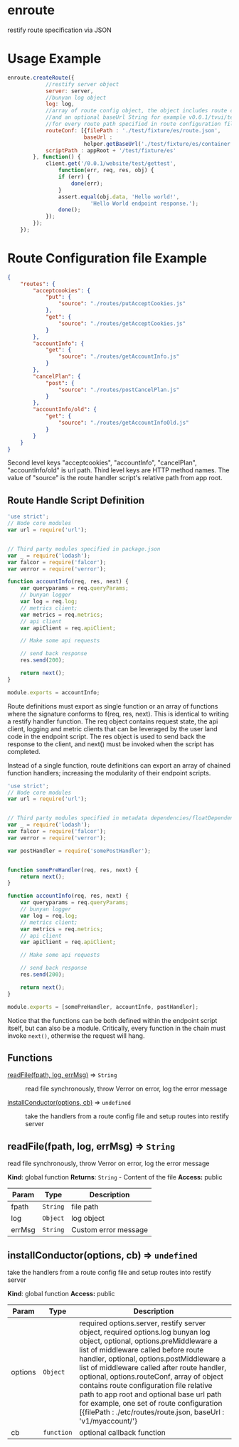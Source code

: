 # enroute
restify route specification via JSON

# Usage Example
```javascript
enroute.createRoute({
            //restify server object
            server: server,
            //bunyan log object
            log: log,
            //array of route config object, the object includes route configuration file path
            //and an optional baseUrl String for example v0.0.1/tvui/test, it will be prepend
            //for every route path specified in route configuration file
            routeConf: [{filePath : './test/fixture/es/route.json',
                        baseUrl :
                        helper.getBaseUrl('./test/fixture/es/container.json')}],
            scriptPath : appRoot + '/test/fixture/es'
        }, function() {
            client.get('/0.0.1/website/test/gettest',
                function(err, req, res, obj) {
                if (err) {
                    done(err);
                }
                assert.equal(obj.data, 'Hello world!',
                          'Hello World endpoint response.');
                done();
            });
        });
    });
```

# Route Configuration file Example
```json
{
    "routes": {
        "acceptcookies": {
            "put": {
                "source": "./routes/putAcceptCookies.js"
            },
            "get": {
                "source": "./routes/getAcceptCookies.js"
            }
        },
        "accountInfo": {
            "get": {
                "source": "./routes/getAccountInfo.js"
            }
        },
        "cancelPlan": {
            "post": {
                "source": "./routes/postCancelPlan.js"
            }
        },
        "accountInfo/old": {
            "get": {
                "source": "./routes/getAccountInfoOld.js"
            }
        }
    }
}
```
Second level keys "acceptcookies", "accountInfo", "cancelPlan", "accountInfo/old" is url path.
Third level keys are HTTP method names.
The value of "source" is the route handler script's relative path from app root.

## Route Handle Script Definition
```javascript
'use strict';
// Node core modules
var url = require('url');


// Third party modules specified in package.json
var _ = require('lodash');
var falcor = require('falcor');
var verror = require('verror');

function accountInfo(req, res, next) {
    var queryparams = req.queryParams;
    // bunyan logger
    var log = req.log;
    // metrics client;
    var metrics = req.metrics;
    // api client
    var apiClient = req.apiClient;

    // Make some api requests

    // send back response
    res.send(200);

    return next();
}

module.exports = accountInfo;
```
Route definitions must export as single function or an array of functions where the signature conforms to f(req, res, next). This is identical to writing a restify handler function. The req object contains request state, the api client, logging and metric clients that can be leveraged by the user land code in the endpoint script. The res object is used to send back the response to the client, and next() must be invoked when the script has completed.

Instead of a single function, route definitions can export an array of chained function handlers; increasing the modularity of their endpoint scripts.

```javascript
'use strict';
// Node core modules
var url = require('url');


// Third party modules specified in metadata dependencies/floatDependencies fields
var _ = require('lodash');
var falcor = require('falcor');
var verror = require('verror');

var postHandler = require('somePostHandler');


function somePreHandler(req, res, next) {
    return next();
}

function accountInfo(req, res, next) {
    var queryparams = req.queryParams;
    // bunyan logger
    var log = req.log;
    // metrics client;
    var metrics = req.metrics;
    // api client
    var apiClient = req.apiClient;

    // Make some api requests

    // send back response
    res.send(200);

    return next();
}

module.exports = [somePreHandler, accountInfo, postHandler];
```

Notice that the functions can be both defined within the endpoint script itself, but can also be a module. Critically, every function in the chain must invoke ```next()```, otherwise the request will hang.

## Functions

<dl>
<dt><a href="#readFile">readFile(fpath, log, errMsg)</a> ⇒ <code>String</code></dt>
<dd><p>read file synchronously, throw Verror
on error, log the error message</p>
</dd>
<dt><a href="#installConductor">installConductor(options, cb)</a> ⇒ <code>undefined</code></dt>
<dd><p>take the handlers from a route config file and setup routes into
restify server</p>
</dd>
</dl>

<a name="readFile"></a>
## readFile(fpath, log, errMsg) ⇒ <code>String</code>
read file synchronously, throw Verror
on error, log the error message

**Kind**: global function
**Returns**: <code>String</code> - Content of the file
**Access:** public

| Param | Type | Description |
| --- | --- | --- |
| fpath | <code>String</code> | file path |
| log | <code>Object</code> | log object |
| errMsg | <code>String</code> | Custom error message |

<a name="installConductor"></a>
## installConductor(options, cb) ⇒ <code>undefined</code>
take the handlers from a route config file and setup routes into
restify server

**Kind**: global function
**Access:** public

| Param | Type | Description |
| --- | --- | --- |
| options | <code>Object</code> | required options.server, restify server object, required options.log bunyan log object, optional, options.preMiddleware a list of middleware called before route handler, optional, options.postMiddleware a list of middleware called after route handler, optional, options.routeConf, array of object contains route configuration file relative path to app root and optional base url path for example, one set of route configuration [{filePath : ./etc/routes/route.json, baseUrl : 'v1/myaccount/'} |
| cb | <code>function</code> | optional callback function |


